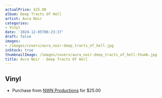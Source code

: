 ```yaml
---
actualPrice: $25.00
album: Deep Tracts Of Hell
artist: Aura Noir
categories:
- Vinyl
date: '2024-12-05T06:23:37'
draft: false
images:
- /images/covers/aura_noir-deep_tracts_of_hell.jpg
inStock: true
thumbnailImage: /images/covers/aura_noir-deep_tracts_of_hell-thumb.jpg
title: Aura Noir - Deep Tracts Of Hell
---
```


## Vinyl
* Purchase from [NWN Productions](http://shop.nwnprod.com/index.php?route=product/product&path=75&product_id=56778&sort=pd.name&order=ASC) for $25.00
